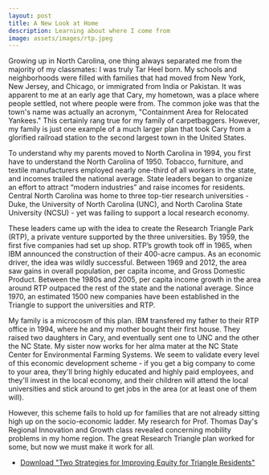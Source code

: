 ```yaml
---
layout: post
title: A New Look at Home
description: Learning about where I come from
image: assets/images/rtp.jpeg
---
```


Growing up in North Carolina, one thing always separated me from the majority of my classmates: I was truly Tar Heel born. My schools and neighborhoods were filled with families that had moved from New York, New Jersey, and Chicago, or immigrated from India or Pakistan. It was apparent to me at an early age that Cary, my hometown, was a place where people settled, not where people were from. The common joke was that the town's name was actually an acronym, "Containment Area for Relocated Yankees." This certainly rang true for my family of carpetbaggers. However, my family is just one example of a much larger plan that took Cary from a glorified railroad station to the second largest town in the United States.

To understand why my parents moved to North Carolina in 1994, you first have to understand the North Carolina of 1950. Tobacco, furniture, and textile manufacturers employed nearly one-third of all workers in the state, and incomes trailed the national average. State leaders began to organize an effort to attract “modern industries” and raise incomes for residents.  Central North Carolina was home to three top-tier research universities - Duke, the University of North Carolina (UNC), and North Carolina State University (NCSU) - yet was failing to support a local research economy.

These leaders came up with the idea to create the Research Triangle Park (RTP), a private venture supported by the three universities. By 1959, the first five companies had set up shop. RTP’s growth took off in 1965, when IBM announced the construction of their 400-acre campus. As an economic driver, the idea was wildly successful. Between 1969 and 2012, the area saw gains in overall population, per capita income, and Gross Domestic Product. Between the 1980s and 2005, per capita income growth in the area around RTP outpaced the rest of the state and the national average. Since 1970, an estimated 1500 new companies have been established in the Triangle to support the universities and RTP.

My family is a microcosm of this plan. IBM transfered my father to their RTP office in 1994, where he and my mother bought their first house. They raised two daughters in Cary, and eventually sent one to UNC and the other the NC State. My sister now works for her alma mater at the NC State Center for Environmental Farming Systems. We seem to validate every level of this economic development scheme - if you get a big company to come to your area, they'll bring highly educated and highly paid employees, and they'll invest in the local economy, and their children will attend the local universities and stick around to get jobs in the area (or at least one of them will). 

However, this scheme fails to hold up for families that are not already sitting high up on the socio-economic ladder. My research for Prof. Thomas Day's Regional Innovation and Growth class revealed concerning mobility problems in my home region. The great Research Triangle plan worked for some, but now we must make it work for all. 

<ul class="actions">
	<li><a href="two_stratgies.pdf" class="button icon fa-download">Download "Two Strategies for Improving Equity for Triangle Residents"</a></li>
</ul>
